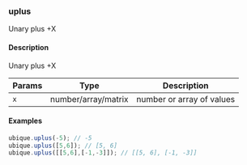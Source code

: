 ### uplus
Unary plus +X


#### Description

Unary plus +X


|Params|Type|Description
|---------|----|-----------
|`x` | number/array/matrix | number or array of values


#### Examples

```js
ubique.uplus(-5); // -5
ubique.uplus([5,6]); // [5, 6]
ubique.uplus([[5,6],[-1,-3]]); // [[5, 6], [-1, -3]]
```

